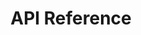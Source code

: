 ---
title: API Reference

language_tabs: # must be one of https://git.io/vQNgJ
  - shell : curl
  - js

includes:
  - getting_started
  - administration
  - administration/service_connections
  - administration/organizations
  - administration/users
  - administration/roles
  - administration/environments 
  - administration/resource_commitments 
  - administration/usage
  - cloudstack
  - cloudstack/compute # Compute section
  - cloudstack/instances
  - cloudstack/templates
  - cloudstack/isos
  - cloudstack/ssh_keys
  - cloudstack/affinity_groups
  - cloudstack/networking # Networking section
  - cloudstack/vpcs
  - cloudstack/networks
  - cloudstack/network_acls
  - cloudstack/public_ips
  - cloudstack/port_forwarding_rules
  - cloudstack/load_balancer_rules
  - cloudstack/ingress_rules
  - cloudstack/egress_rules
  - cloudstack/nics
  - cloudstack/remote_access_vpns
  - cloudstack/vpn_users
  - cloudstack/s2s_vpns
  - cloudstack/storage # Storage section
  - cloudstack/volumes
  - cloudstack/snapshots
  - cloudstack/offerings # Offerings section
  - cloudstack/vpc_offerings
  - cloudstack/network_offerings
  - cloudstack/compute_offerings
  - cloudstack/disk_offerings
  - cloudstack/zones # Zones section
  - openstack
  - openstack/instances
  - openstack/networks
  - openstack/flavors
  - openstack/images
  - openstack/floatingIps
  - openstack/securityGroups
  - openstack/securityGroupRules
  - openstack/routers
  - openstack/routerInterfaces
  - openstack/sshKeys
  - openstack/volumes
  - openstack/snapshots
  - gcp
  - gcp/instances
  - gcp/disks

search: true
---
